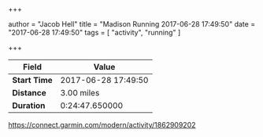 +++

author = "Jacob Hell"
title = "Madison Running 2017-06-28 17:49:50"
date = "2017-06-28 17:49:50"
tags = [
    "activity", "running"
]

+++

<!--more-->

|Field  |Value  |
|--- | --- |
|**Start Time**|2017-06-28 17:49:50|
|**Distance**|3.00 miles|
|**Duration**|0:24:47.650000|

https://connect.garmin.com/modern/activity/1862909202